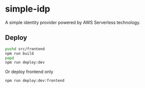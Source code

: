 # simple-idp

A simple identity provider powered by AWS Serverless technology.

## Deploy

```bash
pushd src/frontend
npm run build
popd
npm run deploy:dev
```

Or deploy frontend only

```bash
npm run deploy:dev:frontend
```
